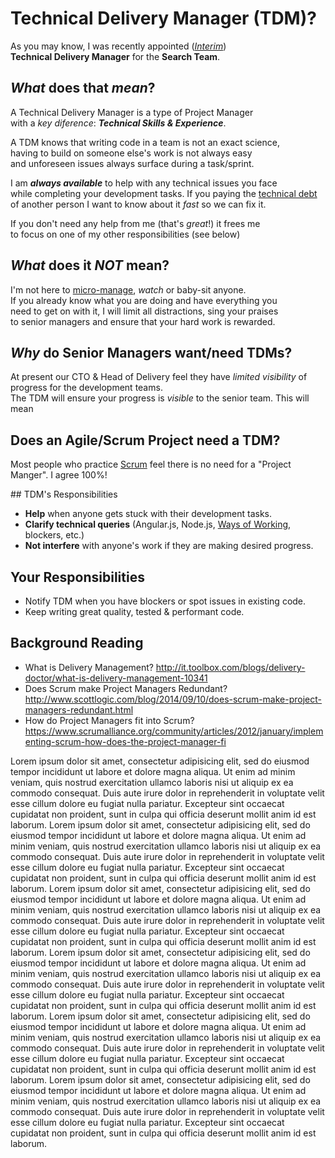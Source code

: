 # Technical Delivery Manager (TDM)?

As you may know, I was recently appointed
([*Interim*](http://en.wikipedia.org/wiki/Interim_management))  
**Technical Delivery Manager** for the **Search Team**.

## *What* does that *mean*?

A Technical Delivery Manager is a type of Project Manager  
with a *key diference*: ***Technical Skills & Experience***.

A TDM knows that writing code in a team is not an exact science,  
having to build on someone else's work is not always easy  
and unforeseen issues always surface during a task/sprint.

I am ***always available*** to help with any technical issues you face  
while completing your development tasks. If you paying the
[technical debt](http://en.wikipedia.org/wiki/Technical_debt)  
of another person I want to know about it *fast* so we can fix it.

If you don't need any help from me (that's *great*!) it frees me  
to focus on one of my other responsibilities (see below)

## *What* does it *NOT* mean?

I'm not here to
[micro-manage](http://en.wikipedia.org/wiki/Micromanagement),
*watch* or baby-sit anyone.  
If you already know what you are doing and have everything you  
need to get on with it, I will limit all distractions, sing your praises  
to senior managers and ensure that your hard work is rewarded.

## *Why* do Senior Managers want/need TDMs?

At present our CTO & Head of Delivery feel they have
*limited visibility* of progress for the development teams.  
The TDM will ensure your progress is *visible* to the senior team.
This will mean


## Does an Agile/Scrum Project need a TDM?

Most people who practice
[Scrum](http://www.scrumguides.org)
feel there is no need for a "Project Manger".
I agree 100%!

## TDM's Responsibilities

- **Help** when anyone gets stuck with their development tasks.
- **Clarify technical queries** (Angular.js, Node.js,
  [Ways of Working](https://github.com/ThomasCookOnline/wiki), blockers, etc.)
- **Not interfere** with anyone's work if they are making desired progress.


## Your Responsibilities

- Notify TDM when you have blockers or spot issues in existing code.
- Keep writing great quality, tested & performant code.


## Background Reading

- What is Delivery Management?
http://it.toolbox.com/blogs/delivery-doctor/what-is-delivery-management-10341
- Does Scrum make Project Managers Redundant?
http://www.scottlogic.com/blog/2014/09/10/does-scrum-make-project-managers-redundant.html
- How do Project Managers fit into Scrum?
https://www.scrumalliance.org/community/articles/2012/january/implementing-scrum-how-does-the-project-manager-fi

Lorem ipsum dolor sit amet, consectetur adipisicing elit, sed do eiusmod tempor incididunt ut labore et dolore magna aliqua. Ut enim ad minim veniam, quis nostrud exercitation ullamco laboris nisi ut aliquip ex ea commodo consequat. Duis aute irure dolor in reprehenderit in voluptate velit esse cillum dolore eu fugiat nulla pariatur. Excepteur sint occaecat cupidatat non proident, sunt in culpa qui officia deserunt mollit anim id est laborum.
Lorem ipsum dolor sit amet, consectetur adipisicing elit, sed do eiusmod tempor incididunt ut labore et dolore magna aliqua. Ut enim ad minim veniam, quis nostrud exercitation ullamco laboris nisi ut aliquip ex ea commodo consequat. Duis aute irure dolor in reprehenderit in voluptate velit esse cillum dolore eu fugiat nulla pariatur. Excepteur sint occaecat cupidatat non proident, sunt in culpa qui officia deserunt mollit anim id est laborum.
Lorem ipsum dolor sit amet, consectetur adipisicing elit, sed do eiusmod tempor incididunt ut labore et dolore magna aliqua. Ut enim ad minim veniam, quis nostrud exercitation ullamco laboris nisi ut aliquip ex ea commodo consequat. Duis aute irure dolor in reprehenderit in voluptate velit esse cillum dolore eu fugiat nulla pariatur. Excepteur sint occaecat cupidatat non proident, sunt in culpa qui officia deserunt mollit anim id est laborum.
Lorem ipsum dolor sit amet, consectetur adipisicing elit, sed do eiusmod tempor incididunt ut labore et dolore magna aliqua. Ut enim ad minim veniam, quis nostrud exercitation ullamco laboris nisi ut aliquip ex ea commodo consequat. Duis aute irure dolor in reprehenderit in voluptate velit esse cillum dolore eu fugiat nulla pariatur. Excepteur sint occaecat cupidatat non proident, sunt in culpa qui officia deserunt mollit anim id est laborum.
Lorem ipsum dolor sit amet, consectetur adipisicing elit, sed do eiusmod tempor incididunt ut labore et dolore magna aliqua. Ut enim ad minim veniam, quis nostrud exercitation ullamco laboris nisi ut aliquip ex ea commodo consequat. Duis aute irure dolor in reprehenderit in voluptate velit esse cillum dolore eu fugiat nulla pariatur. Excepteur sint occaecat cupidatat non proident, sunt in culpa qui officia deserunt mollit anim id est laborum.
Lorem ipsum dolor sit amet, consectetur adipisicing elit, sed do eiusmod tempor incididunt ut labore et dolore magna aliqua. Ut enim ad minim veniam, quis nostrud exercitation ullamco laboris nisi ut aliquip ex ea commodo consequat. Duis aute irure dolor in reprehenderit in voluptate velit esse cillum dolore eu fugiat nulla pariatur. Excepteur sint occaecat cupidatat non proident, sunt in culpa qui officia deserunt mollit anim id est laborum.
